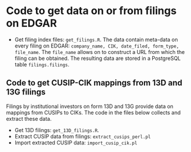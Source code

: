 # Code to get data on or from filings on EDGAR

- Get filing index files: `get_filings.R`. The data contain meta-data on every filing on EDGAR: `company_name, CIK, date_filed, form_type, file_name`.
The `file_name` allows on to construct a URL from which the filing can be obtained.
The resulting data are stored in a PostgreSQL table `filings.filings`.

## Code to get CUSIP-CIK mappings from 13D and 13G filings

Filings by institutional investors on form 13D and 13G provide data on 
mappings from CUSIPs to CIKs. 
The code in the files below collects and extract these data.

- Get 13D filings: `get_13D_filings.R`.
- Extract CUSIP data from filings: `extract_cusips_perl.pl`
- Import extracted CUSIP data: `import_cusip_cik.pl`
